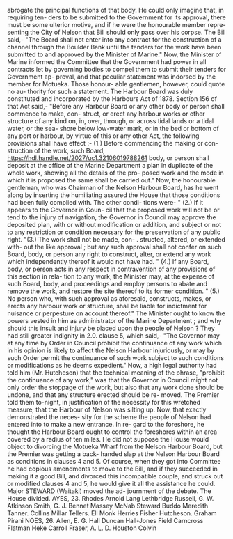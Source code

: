 abrogate the principal functions of that body. He could only imagine that, in requiring ten- ders to be submitted to the Government for its approval, there must be some ulterior motive, and if he were the honourable member repre- senting the City of Nelson that Bill should only pass over his corpse. The Bill said,- "The Board shall not enter into any contract for the construction of a channel through the Boulder Bank until the tenders for the work have been submitted to and approved by the Minister of Marine." Now, the Minister of Marine informed the Committee that the Government had power in all contracts let by governing bodies to compel them to submit their tenders for Government ap- proval, and that peculiar statement was indorsed by the member for Motueka. Those honour- able gentlemen, however, could quote no au- thority for such a statement. The Harbour Board was duly constituted and incorporated by the Harbours Act of 1878. Section 156 of that Act said,- "Before any Harbour Board or any other body or person shall commence to make, con- struct, or erect any harbour works or other structure of any kind on, in, over, through, or across tidal lands or a tidal water, or the sea- shore below low-water mark, or in the bed or bottom of any port or harbour, by virtue of this or any other Act, the following provisions shall have effect :- (1.) Before commencing the making or con- struction of the work, such Board, https://hdl.handle.net/2027/uc1.32106019788261 body, or person shall deposit at the office of the Marine Department a plan in duplicate of the whole work, showing all the details of the pro- posed work and the mode in which it is proposed the same shall be carried out." Now, the honourable gentleman, who was Chairman of the Nelson Harbour Board, has he went along by inserting the humiliating assured the House that those conditions had been fully complied with. The other condi- tions were- " (2.) If it appears to the Governor in Coun- cil that the proposed work will not be or tend to the injury of navigation, the Governor in Council may approve the deposited plan, with or without modification or addition, and subject or not to any restriction or condition necessary for the preservation of any public right. "(3.) The work shall not be made, con- . structed, altered, or extended with- out the like approval ; but any such approval shall not confer on such Board, body, or person any right to construct, alter, or extend any work which independently thereof it would not have had. " (4.) If any Board, body, or person acts in any respect in contravention of any provisions of this section in rela- tion to any work, the Minister may, at the expense of such Board, body, and proceedings and employ persons to abate and remove the work, and restore the site thereof to its former condition. " (5.) No person who, with such approval as aforesaid, constructs, makes, or erects any harbour work or structure, shall be liable for indictment for nuisance or perpesture on account thereof." The Minister ought to know the powers vested in him as administrator of the Marine Department ; and why should this insult and injury be placed upon the people of Nelson ? They had still greater indignity in 2.0. clause 5, which said,- "The Governor may at any time by Order in Council prohibit the continuance of any work which in his opinion is likely to affect the Nelson Harbour injuriously, or may by such Order permit the continuance of such work subject to such conditions or modifications as he deems expedient." Now, a high legal authority had told him (Mr. Hutcheson) that the technical meaning of the phrase, "prohibit the continuance of any work," was that the Governor in Council might not only order the stoppage of the work, but also that any work done should be undone, and that any structure erected should be re- moved. The Premier told them to-night, in justification of the necessity for this wretched measure, that the Harbour of Nelson was silting up. Now, that exactly demonstrated the neces- sity for the scheme the people of Nelson had entered into to make a new entrance. In re- gard to the foreshore, he thought the Harbour Board ought to control the foreshores within an area covered by a radius of ten miles. He did not suppose the House would object to divorcing the Motueka Wharf from the Nelson Harbour Board, but the Premier was getting a back- handed slap at the Nelson Harbour Board as conditions in clauses 4 and 5. Of course, when they got into Committee he had copious amendments to move to the Bill, and if they succeeded in making it a good Bill, and divorced this incompatible couple, and struck out or modified clauses 4 and 5, he would give it all the assistance he could. Major STEWARD (Waitaki) moved the ad- journment of the debate. The House divided. AYES, 23. Rhodes Arnold Lang Lethbridge Russell, G. W. Atkinson Smith, G. J. Bennet Massey McNab Steward Buddo Meredith Tanner. Collins Millar Tellers. Ell Monk Herries Fisher Hutcheson. Graham Pirani NOES, 26. Allen, E. G. Hall Duncan Hall-Jones Field Carncross Flatman Heke Carroll Fraser, A. L. D. Houston Colvin 